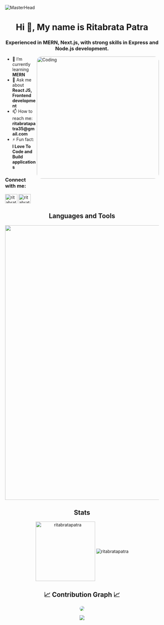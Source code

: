 ![MasterHead](https://c.tenor.com/3bTxZ4HdrysAAAAd/pixels-neon.gif)

<h1 align="center">Hi 👋, My name is Ritabrata Patra</h1>
<h3 align="center">Experienced in MERN, Next.js, with strong skills in Express and Node.js development.</h3>

<img align="right" alt="Coding" width="400" src="https://media.tenor.com/Pj0i5YbYn6YAAAAM/anime-adam-apple.gif" style="border-radius: 15px;">

<ul>
  <li>🌱 I’m currently learning <strong>MERN</strong></li>
  <li>💬 Ask me about <strong>React JS, Frontend development</strong></li>
  <li>📫 How to reach me: <strong>ritabratapatra35@gmail.com</strong></li>
  <li>⚡ Fun fact: <strong>I Love To Code and Build applications</strong></li>
</ul>

<h3 align="left">Connect with me:</h3>
<p align="left">
  <a href="https://www.linkedin.com/in/ritabratapatra/" target="blank"><img align="center" src="https://raw.githubusercontent.com/rahuldkjain/github-profile-readme-generator/master/src/images/icons/Social/linked-in-alt.svg" alt="ritabrata-patra" height="30" width="40" /></a>
  <a href="https://www.hackerrank.com/ritabratapatra" target="blank"><img align="center" src="https://raw.githubusercontent.com/rahuldkjain/github-profile-readme-generator/master/src/images/icons/Social/hackerrank.svg" alt="ritabratapatra" height="30" width="40" /></a>
</p>

<h2 align="center">Languages and Tools</h2>
<p align="center">
  <img width="900px" src="https://skillicons.dev/icons?i=py,java,html,css,bootstrap,tailwind,js,react,nodejs,next,express,mongo,git,vscode,postman,mysql&perline=17"/>
</p>

<h2 align="center">Stats</h2>
<div align="center">
  <img align="center" height="195px" src="https://github-readme-stats.vercel.app/api/top-langs?username=ritabratapatra&show_icons=true&theme=dark&locale=en&layout=compact" alt="ritabratapatra" />
  <img align="center" src="https://github-readme-stats.vercel.app/api?username=ritabratapatra&show_icons=true&theme=dark&locale=en" alt="ritabratapatra" />
</div>

<h2 align="center">📈 Contribution Graph 📈</h2>
<div align="center">
  <img src="https://github-readme-activity-graph.vercel.app/graph?username=ritabratapatra&bg_color=011627&color=79d3c3&line=c792ea&point=ffeb95&area=true&hide_border=false" style="border-radius: 15px;" />
</div>

<p align="center">
  <img src="https://capsule-render.vercel.app/api?type=waving&color=gradient&height=65&section=footer"/>
</p>
